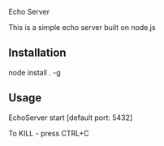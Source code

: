 Echo Server

This is a simple echo server built on node.js

## Installation
  node install . -g

## Usage
  EchoServer start <port> [default port: 5432]

To KILL - press CTRL+C
